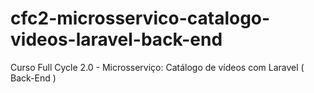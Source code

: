 # cfc2-microsservico-catalogo-videos-laravel-back-end

Curso Full Cycle 2.0 - Microsserviço: Catálogo de vídeos com Laravel ( Back-End )
